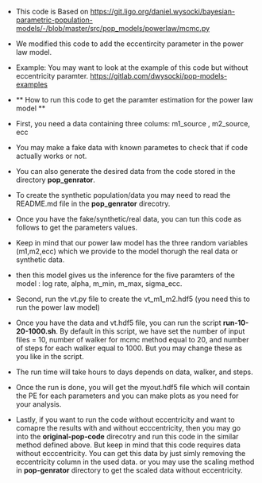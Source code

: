 
* This code is Based on https://git.ligo.org/daniel.wysocki/bayesian-parametric-population-models/-/blob/master/src/pop_models/powerlaw/mcmc.py
* We modified this code to add the eccentircity parameter in the power law model.
* Example: You may want to look at the example of this code but without eccentricity paramter. https://gitlab.com/dwysocki/pop-models-examples

* ** How to run this code to get the paramter estimation for the power law model **

* First, you need a data containing three colums: m1_source , m2_source, ecc
* You may make a fake data with known parametes to check that if code actually works or not.
* You can also generate the desired data from the code stored in the directory **pop_genrator**.
* To create the synthetic population/data you may need to read the README.md file in the **pop_genrator** direcotry.
* Once you have the fake/synthetic/real data, you can tun this code as follows to get the parameters values.
* Keep in mind that our power law model has the three random variables (m1,m2,ecc) which we provide to the model thorugh the real data or synthetic data.
* then this model gives us the inference for the five paramters of the model : log rate, alpha, m_min, m_max, sigma_ecc.
* Second, run the vt.py file to create the vt_m1_m2.hdf5 (you need this to run the power law model)
* Once you have the data and vt.hdf5 file, you can run the script **run-10-20-1000.sh**. By default in this script, we have set the number of input files = 10, number of walker for mcmc method equal to 20, and number of steps for each walker equal to 1000. But you may change these as you like in the script.
* The run time will take hours to days depends on data, walker, and steps.
* Once the run is done, you will get the myout.hdf5 file which will contain the PE for each parameters and you can make plots as you need for your analysis.


* Lastly, if you want to run the code without eccentricity and want to comapre the results with and without ecccentricity, then you may go into the **original-pop-code** direcotry and run this code in the similar method defined above. But keep in mind that this code requires data without ecccentricity. You can get this data by just simly removing the eccentricity column in the used data. or you may use the scaling method in **pop-genrator** directory to get the scaled data without eccentricity.
